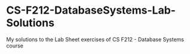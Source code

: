 # CS-F212-DatabaseSystems-Lab-Solutions
My solutions to the Lab Sheet exercises of CS F212 - Database Systems course
